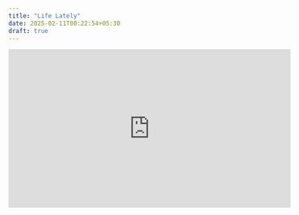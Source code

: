 ```yaml
---
title: "Life Lately"
date: 2025-02-11T00:22:54+05:30
draft: true
---
```




<iframe width="560" height="315" src="https://www.youtube.com/embed/myc7eHGg5y4?si=G1ixBjjaJTEEy-DQ" title="YouTube video player" frameborder="0" allow="accelerometer; autoplay; clipboard-write; encrypted-media; gyroscope; picture-in-picture; web-share" referrerpolicy="strict-origin-when-cross-origin" allowfullscreen></iframe>
